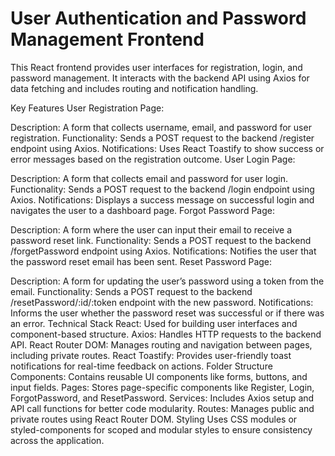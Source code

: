 # User Authentication and Password Management Frontend

This React frontend provides user interfaces for registration, login, and password management. It interacts with the backend API using Axios for data fetching and includes routing and notification handling.

Key Features
User Registration Page:

Description: A form that collects username, email, and password for user registration.
Functionality: Sends a POST request to the backend /register endpoint using Axios.
Notifications: Uses React Toastify to show success or error messages based on the registration outcome.
User Login Page:

Description: A form that collects email and password for user login.
Functionality: Sends a POST request to the backend /login endpoint using Axios.
Notifications: Displays a success message on successful login and navigates the user to a dashboard page.
Forgot Password Page:

Description: A form where the user can input their email to receive a password reset link.
Functionality: Sends a POST request to the backend /forgetPassword endpoint using Axios.
Notifications: Notifies the user that the password reset email has been sent.
Reset Password Page:

Description: A form for updating the user’s password using a token from the email.
Functionality: Sends a POST request to the backend /resetPassword/:id/:token endpoint with the new password.
Notifications: Informs the user whether the password reset was successful or if there was an error.
Technical Stack
React: Used for building user interfaces and component-based structure.
Axios: Handles HTTP requests to the backend API.
React Router DOM: Manages routing and navigation between pages, including private routes.
React Toastify: Provides user-friendly toast notifications for real-time feedback on actions.
Folder Structure
Components: Contains reusable UI components like forms, buttons, and input fields.
Pages: Stores page-specific components like Register, Login, ForgotPassword, and ResetPassword.
Services: Includes Axios setup and API call functions for better code modularity.
Routes: Manages public and private routes using React Router DOM.
Styling
Uses CSS modules or styled-components for scoped and modular styles to ensure consistency across the application.
